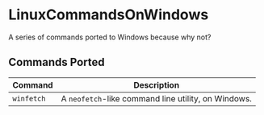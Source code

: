 # LinuxCommandsOnWindows
A series of commands ported to Windows because why not?

## Commands Ported

| Command    | Description                                         |
| ---------- | --------------------------------------------------- |
| `winfetch` | A `neofetch`-like command line utility, on Windows. |
